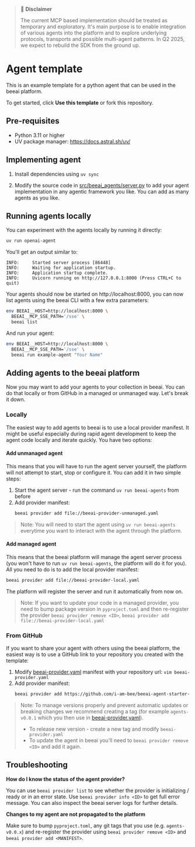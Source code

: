 > 🚧 **Disclaimer**
>
> The current MCP based implementation should be treated as temporary and exploratory. It's main purpose is to enable
> integration of various agents into the platform and to explore underlying protocols, transports and possible
> multi-agent
> patterns. In Q2 2025, we expect to rebuild the SDK from the ground up.

# Agent template

This is an example template for a python agent that can be used in the beeai platform.

To get started, click **Use this template** or fork this repository.

## Pre-requisites

- Python 3.11 or higher
- UV package manager: https://docs.astral.sh/uv/

## Implementing agent

1. Install dependencies using `uv sync`

2. Modify the source code in [src/beeai_agents/server.py](src/beeai_agents/server.py) to add your agent implementation
   in any agentic framework you like. You can add as many agents as you like.

## Running agents locally

You can experiment with the agents locally by running it directly:

```sh
uv run openai-agent
```

You'll get an output similar to:

```
INFO:     Started server process [86448]
INFO:     Waiting for application startup.
INFO:     Application startup complete.
INFO:     Uvicorn running on http://127.0.0.1:8000 (Press CTRL+C to quit)
```

Your agents should now be started on http://localhost:8000, you can now list agents using the beeai CLI with a few extra
parameters:

```sh
env BEEAI__HOST=http://localhost:8000 \
  BEEAI__MCP_SSE_PATH='/sse' \
  beeai list
```

And run your agent:

```sh
env BEEAI__HOST=http://localhost:8000 \
  BEEAI__MCP_SSE_PATH='/sse' \
  beeai run example-agent "Your Name"
```

## Adding agents to the beeai platform

Now you may want to add your agents to your collection in beeai. You can do that locally or from GitHub in a
managed or unmanaged way. Let's break it down.

### Locally

The easiest way to add agents to beeai is to use a local provider manifest.
It might be useful especially during rapid agent development to keep the agent code locally and iterate quickly.
You have two options:

#### Add unmanaged agent

This means that you will have to run the agent server yourself, the platform will not attempt to start, stop or
configure it. You can add it in two simple steps:

1. Start the agent server - run the command `uv run beeai-agents` from before
2. Add provider manifest:
   ```sh
   beeai provider add file://beeai-provider-unmanaged.yaml
   ```

> Note: You will need to start the agent using `uv run beeai-agents` everytime you want to interact with the agent
> through the platform.

#### Add managed agent

This means that the beeai platform will manage the agent server process
(you won't have to run `uv run beeai-agents`, the platform will do it for you). All you need to do is to add the local
provider manifest:

   ```sh
   beeai provider add file://beeai-provider-local.yaml
   ```

The platform will register the server and run it automatically from now on.
> Note: If you want to update your code in a managed provider, you need to bump package version in `pyproject.toml`
> and then re-register the provider `beeai provider remove <ID>`, `beeai provider add file://beeai-provider-local.yaml`

### From GitHub

If you want to share your agent with others using the beeai platform, the easiest way is to use a GitHub link to
your repository you created with the template:

1. Modify [beeai-provider.yaml](beeai-provider.yaml) manifest with your repository url: `vim beeai-provider.yaml`
2. Add provider manifest:
   ```sh
   beeai provider add https://github.com/i-am-bee/beeai-agent-starter-py
   ```

> Note: To manage versions properly and prevent automatic updates or breaking changes we recommend creating a tag
> (for example `agents-v0.0.1` which you then use in [beeai-provider.yaml](beeai-provider.yaml)).
>   - To release new version - create a new tag and modify `beeai-provider.yaml`
>   - To update the agent in beeai you'll need to `beeai provider remove <ID>` and add it again.

## Troubleshooting

**How do I know the status of the agent provider?**

You can use `beeai provider list` to see whether the provider is initializing / ready or in an error state.
Use `beeai provider info <ID>` to get full error message. You can also inspect the beeai server logs for further
details.

**Changes to my agent are not propagated to the platform**

Make sure to bump `pyproject.toml`, any git tags that you use (e.g. `agents-v0.0.x`) and re-register the provider
using `beeai provider remove <ID>` and `beeai provider add <MANIFEST>`.